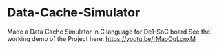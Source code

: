 # Data-Cache-Simulator
Made a Data Cache Simulator in C language for De1-SoC board
See the working demo of the Project here: https://youtu.be/rMaoOqLcnxM
